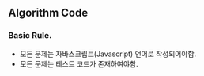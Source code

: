## Algorithm Code

### Basic Rule.
- 모든 문제는 자바스크립트(Javascript) 언어로 작성되어야함.
- 모든 문제는 테스트 코드가 존재하여야함.
